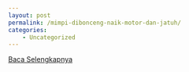 ```yaml
---
layout: post
permalink: /mimpi-dibonceng-naik-motor-dan-jatuh/
categories:
    - Uncategorized
---
```


[Baca Selengkapnya](/03)